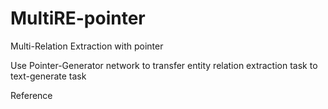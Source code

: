 # MultiRE-pointer
Multi-Relation Extraction with pointer 

Use Pointer-Generator network to transfer entity relation extraction task to text-generate task

Reference <Get to the point: Summarization with pointer-generator networks>
